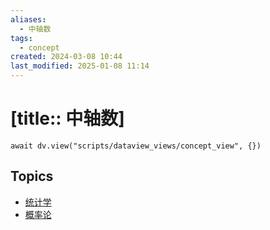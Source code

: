 ```yaml
---
aliases:
  - 中轴数
tags:
  - concept
created: 2024-03-08 10:44
last_modified: 2025-01-08 11:14
---
```


# [title:: 中轴数]

```dataviewjs
await dv.view("scripts/dataview_views/concept_view", {})
```

## Topics

- [统计学](_statistics_.md)
- [概率论](_probability_theory_.md)
